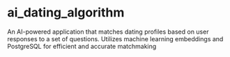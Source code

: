 # ai_dating_algorithm
An AI-powered application that matches dating profiles based on user responses to a set of questions. Utilizes machine learning embeddings and PostgreSQL for efficient and accurate matchmaking
